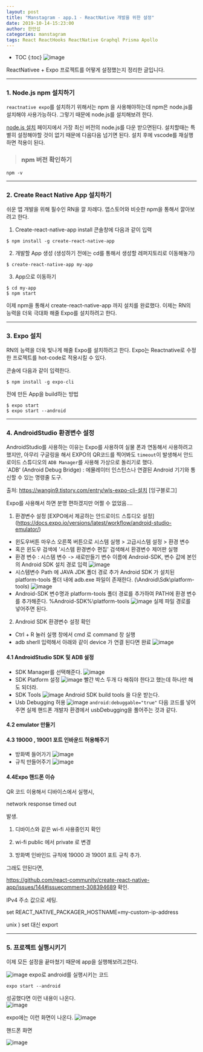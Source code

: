 ```yaml
---
layout: post
title: "Manstagram - app.1 - ReactNative 개발을 위한 설정"
date: 2019-10-14-15:23:00
author: 한만섭
categories: manstagram
tags: React ReactHooks ReactNative Graphql Prisma Apollo
---
```




* TOC
{:toc}
![image](https://user-images.githubusercontent.com/46010705/66889207-81dcea00-f01c-11e9-850c-5534ab9ea5d1.png)

ReactNativee + Expo 프로젝트를 어떻게 설정했는지 정리한 글입니다. 

***

### 1. Node.js npm 설치하기

`reactnative expo`를 설치하기 위해서는 npm 을 사용해야하는데 npm은 node.js를 설치해야 사용가능하다. 그렇기 때문에 node.js를 설치해보려 한다.  

[node.js 설치](https://nodejs.org/ko/) 페이지에서 가장 최신 버전의 node.js를 다운 받으면된다. 설치할때는 특별히 설정해야할 것이 없기 때문에
다음다음 넘기면 된다. 설치 후에 vscode를 재실행하면 적용이 된다.  

> ### npm 버전 확인하기 

```
npm -v
```



------



### 2. Create React Native App 설치하기  

쉬운 앱 개발을 위해 필수인 RN을 깔 차례다. 앱스토어와 비슷한 npm을 통해서 깔아보려고 한다.  

1. Create-react-native-app install 
   콘솔창에 다음과 같이 입력 

```
$ npm install -g create-react-native-app
```

2. 개발할 App 생성 (생성하기 전에는 cd를 통해서 생성할 레퍼지토리로 이동해놓기)

```
$ create-react-native-app my-app
```

3. App으로 이동하기 

```
$ cd my-app
$ npm start  
```



이제 npm을 통해서 create-react-native-app 까지 설치를 완료했다. 이제는 RN의 능력을 더욱 극대화 해줄 Expo를 설치하려고 한다. 



------



### 3. Expo 설치 

RN의 능력을 더욱 빛나게 해줄 Expo를 설치하려고 한다. Expo는 Reactnative로 수정한 프로젝트를 hot-code로 적용시킬 수 있다. 

콘솔에 다음과 같이 입력한다. 

```
$ npm install -g expo-cli
```

전에 만든 App을 build하는 방법

```
$ expo start
$ expo start --android
```



------



### 4. AndroidStudio 환경변수 설정 

AndroidStudio를 사용하는 이유는 Expo를 사용하여 실물 폰과 연동해서 사용하려고 했지만, 아무리 구글링을 해서 EXPO의 QR코드를 찍어봐도 
`timeout`이 발생해서 안드로이드 스튜디오의 `ADB Manager`를 사용해 가상으로 돌리기로 했다.  
`ADB' (Android Debug Bridge) : 에뮬레이터 인스턴스나 연결된 Android 기기와 통신할 수 있는 명령줄 도구.  

출처: https://wangin9.tistory.com/entry/wls-expo-cli-설치 [잉구블로그]

Expo를 사용해서 하면 분명 편하겠지만 어쩔 수 없었음....  

1. 환경변수 설정 
   [EXPO에서 제공하는 안드로이드 스튜디오 설정] (https://docs.expo.io/versions/latest/workflow/android-studio-emulator/)

- 윈도우버튼 마우스 오른쪽 버튼으로 시스템 실행 > 고급시스템 설정 > 환경 변수
- 혹은 윈도우 검색에 '시스템 환경변수 편집' 검색해서 환경변수 제어판 실행
- 환경 변수 : 시스템 변수 -> 새로만들기 
  변수 이름에 Android-SDK, 변수 값에 본인의 Android SDK 설치 경로 입력
  ![image](img/58800274-5eec0380-8642-11e9-8cdb-3b102da311ab.png)
- 시스템변수 Path 에 JAVA JDK 폴더 경로 추가
  Android SDK 가 설치된 platform-tools 폴더 내에 adb.exe 파일이 존재한다.
  (\Android\Sdk\platform-tools)
  ![image](img/58800326-85aa3a00-8642-11e9-95ee-55164fd61205.png)
- Android-SDK 변수명과 platform-tools 폴더 경로를 추가하여 PATH에 환경 변수를 추가해준다.
  %Android-SDK%\platform-tools
  ![image](img/58800351-978bdd00-8642-11e9-9ce6-5273ef093aa1.png)
  실제 파일 경로를 넣어주면 된다. 

2. Android SDK 환경변수 설정 확인

- Ctrl + R 눌러 실행 창에서 cmd 로 command 창 실행
- adb sherll 입력해서 아래와 같이 device 가 연결 된다면 완료
  ![image](img/58800425-c30ec780-8642-11e9-94aa-a5446b20ae6a.png)



#### 4.1 AndroidStudio SDK 및 ADB 설정 

- SDK Manager를 선택해준다. 
  ![image](img/58801221-dfabff00-8644-11e9-85e4-433d81f8a482.png)
- SDK Platform 설정
  ![image](https://user-images.githubusercontent.com/46010705/58801294-0f5b0700-8645-11e9-8f78-cf05ed86a137.png)
  빨간 박스 두개 다 해줘야 한다고 했는데 하나만 해도 되더라.
- SDK Tools
  ![image](img/58801353-403b3c00-8645-11e9-9218-b5d69a94cc90.png)
  Android SDK build tools 을 다운 받는다.  
- Usb Debugging 허용
  ![image](https://user-images.githubusercontent.com/46010705/58804313-8a73eb80-864c-11e9-8311-f6d4c19291ed.png)
  `android:debuggable="true"`
  다음 코드를 넣어주면 실제 핸드폰 개발자 환경에서 usbDebugging을 풀어주는 것과 같다. 



#### 4.2 emulator 만들기 



#### 4.3 19000 , 19001 포트 인바운드 허용해주기 

- 방화벽 들어가기 
  ![image](https://user-images.githubusercontent.com/46010705/58807833-c9f20600-8653-11e9-9e8a-b92c0c4af154.png)  
- 규칙 만들어주기 
  ![image](https://user-images.githubusercontent.com/46010705/58807943-032a7600-8654-11e9-8354-38147281a7aa.png)



#### 4.4Expo 핸드폰 이슈 

QR 코드 이용해서 디바이스에서 실행시,

network response timed out 

발생.

1) 디바이스와 같은 wi-fi 사용중인지 확인

2) wi-fi  public 에서 private 로 변경

3) 방화벽 인바인드 규칙에 19000 과 19001 포트 규칙 추가.

그래도 안된다면,

https://github.com/react-community/create-react-native-app/issues/144#issuecomment-308394689   확인.

IPv4 주소 값으로 세팅.

 set REACT_NATIVE_PACKAGER_HOSTNAME=my-custom-ip-address

unix ) set 대신 export



------



### 5. 프로젝트 실행시키기 

이제 모든 설정을 끝마쳤기 때문에 app을 실행해보려고한다. 

![image](https://user-images.githubusercontent.com/46010705/58806968-310ebb00-8652-11e9-82bc-68fec9423e13.png)
expo로 android를 실행시키는 코드

```
expo start --android
```

성공했다면 이런 내용이 나온다.  
![image](https://user-images.githubusercontent.com/46010705/58807203-9a8ec980-8652-11e9-90cf-1636f2958b5c.png)

expo에는 이런 화면이 나온다.
![image](https://user-images.githubusercontent.com/46010705/58807308-c316c380-8652-11e9-805c-acce1be7b91f.png)

핸드폰 화면

![image](https://user-images.githubusercontent.com/46010705/58807382-eb062700-8652-11e9-8fd9-b775e144eec1.png)